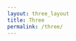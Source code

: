 ```yaml
---
layout: three_layout
title: Three
permalink: /three/
---
```

<article class="panoramic-content" id="container">
<div id="radar" style='position:absolute; background: rgba(255,255,255,0.5)'></canvas>
</article>
